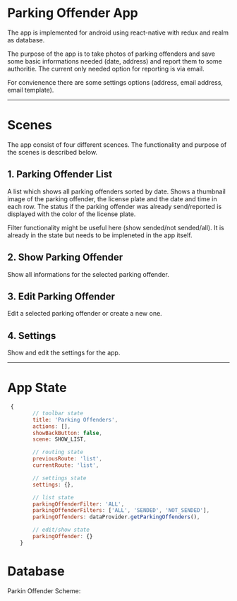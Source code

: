 # Parking Offender App

The app is implemented for android using react-native with redux and realm as database.

The purpose of the app is to take photos of parking offenders and save some basic informations needed (date, address) and report them to some authoritie.
The current only needed option for reporting is via email. 

For convienence there are some settings options (address, email address, email template).

-------------------------------------------

# Scenes
The app consist of four different scences. The functionality and purpose of the scenes is described below.


## 1. Parking Offender List

A list which shows all parking offenders sorted by date. 
Shows a thumbnail image of the parking offender, the license plate and the date and time in each row.
The status if the parking offender was already send/reported is displayed with the color of the license plate.

Filter functionality might be useful here (show sended/not sended/all). It is already in the state but needs to be impleneted in the app itself.

## 2. Show Parking Offender
Show all informations for the selected parking offender.

## 3. Edit Parking Offender
Edit a selected parking offender or create a new one.

## 4. Settings
Show and edit the settings for the app.

-------------------------------------------

# App State
```JavaScript
 {
        // toolbar state
        title: 'Parking Offenders',
        actions: [],
        showBackButton: false,
        scene: SHOW_LIST,

        // routing state
        previousRoute: 'list',
        currentRoute: 'list',

        // settings state
        settings: {},

        // list state
        parkingOffenderFilter: 'ALL',
        parkingOffenderFilters: ['ALL', 'SENDED', 'NOT_SENDED'],
        parkingOffenders: dataProvider.getParkingOffenders(),

        // edit/show state
        parkingOffender: {}
    }
```

# Database
Parkin Offender Scheme:

